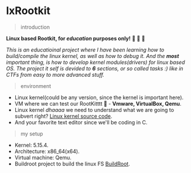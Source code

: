 # lxRootkit

> introduction

**Linux based Rootkit, for _education_ purposes only!** 🙈 🙊 🙉 

*This is an educatioinal project where I have been learning how to build/compile the linux kernel,
as well as how to debug it. And the **_most_** important thing, is how to develop kernel modules(drivers) for linux based OS. The project it self is devided to **6** sections, or so called  tasks :) like in CTFs from easy to more advanced stuff.* 


> environment
- Linux kernel(could be any version, since the kernel is important here). 
- VM where we can test our RootKitttt 🐛 - **Vmware, VirtualBox, Qemu**.
- Linux kernel *dhaaaa* we need to understand what we are going to subvert right? [Linux kernel source code](https://github.com/torvalds/linux).
- And your favorite text editor since we'll be coding in C. 
 
> my setup 
- Kernel: 5.15.4. 
- Architecture: x86_64(x64). 
- Virtual machine: Qemu. 
- Buildroot project to build the linux FS [BuildRoot](https://github.com/buildroot/buildroot).
